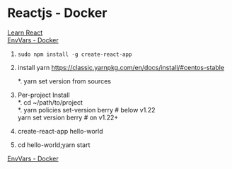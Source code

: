 # Reactjs - Docker  

[Learn React](https://medium.com/in-the-weeds/learning-react-with-create-react-app-part-1-a12e1833fdc)  
[EnvVars - Docker](https://www.freecodecamp.org/news/how-to-implement-runtime-environment-variables-with-create-react-app-docker-and-nginx-7f9d42a91d70/)  
  
1. `sudo npm install -g create-react-app`
  
2. install yarn https://classic.yarnpkg.com/en/docs/install/#centos-stable

	*. yarn set version from sources
  
3. Per-project Install  
	*. cd ~/path/to/project  
	*. yarn policies set-version berry # below v1.22  
	   yarn set version berry          # on v1.22+  
  
4. create-react-app hello-world  
  
5. cd hello-world;yarn start  
  
[EnvVars - Docker](https://www.freecodecamp.org/news/how-to-implement-runtime-environment-variables-with-create-react-app-docker-and-nginx-7f9d42a91d70/)

